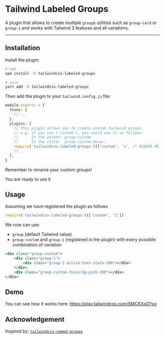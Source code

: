# Tailwind Labeled Groups

A plugin that allows to create multiple `group`s utilities such as `group-card` or `group-1` and works with Tailwind 3 features and all variations.

---


## Installation

Install the plugin:

```bash
# npm
npm install -D tailwindcss-labeled-groups
```

```bash
# yarn
yarn add -D tailwindcss-labeled-groups
```

Then add the plugin to your `tailwind.config.js` file:

```js
module.exports = {
  theme: {
    // ...
  },
  plugins: [
    // This plugin allows you to create custom Tailwind groups.
    // e.g. if you use ['custom'], you could use it as follows:
    //      In the parent: group-custom
    //      In the child:  group-custom-hover:
    require('tailwindcss-labeled-groups')(['custom', '1', /* RENAME ME! */ ])
    // ...
  ],
}
```

Remember to rename your custom groups!

You are ready to use it

## Usage

Assuming we have registered the plugin as follows

```js
require('tailwindcss-labeled-groups')(['custom', '1'])
```

We now can use:

- `group` (default Tailwind value)
- `group-custom` and `group-1` (registered in the plugin) with every possible combination of variation

```html
<div class="group-custom">
    <div class="group-1">
        <div class="group-1-active:text-slate-500"></div>
    </div>
    <div class="group-custom-focus:bg-pink-200"></div>
</div>
```

## Demo

You can see how it works here: https://play.tailwindcss.com/SMCKXsGYsg

## Acknowledgement

Inspired by: [`tailwindcss-named-groups`](https://www.npmjs.com/package/tailwindcss-named-groups)

